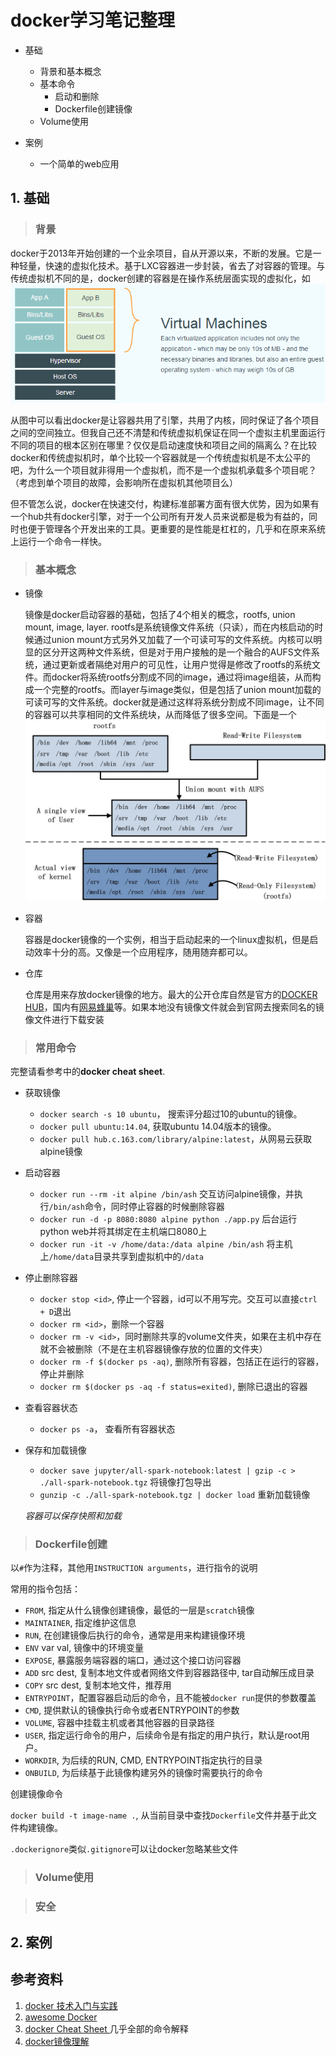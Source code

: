 
# docker学习笔记整理

- 基础
  - 背景和基本概念
  - 基本命令
    - 启动和删除
    - Dockerfile创建镜像
  - Volume使用

- 案例
  - 一个简单的web应用

## 1. 基础

> ### 背景

  docker于2013年开始创建的一个业余项目，自从开源以来，不断的发展。它是一种轻量，快速的虚拟化技术。基于LXC容器进一步封装，省去了对容器的管理。与传统虚拟机不同的是，docker创建的容器是在操作系统层面实现的虚拟化，如![下图示意](./virtualization.png)

  从图中可以看出docker是让容器共用了引擎，共用了内核，同时保证了各个项目之间的空间独立。但我自己还不清楚和传统虚拟机保证在同一个虚拟主机里面运行不同的项目的根本区别在哪里？仅仅是启动速度快和项目之间的隔离么？在比较docker和传统虚拟机时，单个比较一个容器就是一个传统虚拟机是不太公平的吧，为什么一个项目就非得用一个虚拟机，而不是一个虚拟机承载多个项目呢？（考虑到单个项目的故障，会影响所在虚拟机其他项目么）

  但不管怎么说，docker在快速交付，构建标准部署方面有很大优势，因为如果有一个hub共有docker引擎，对于一个公司所有开发人员来说都是极为有益的，同时也便于管理各个开发出来的工具。更重要的是性能是杠杠的，几乎和在原来系统上运行一个命令一样快。

> ### 基本概念

- 镜像

  镜像是docker启动容器的基础，包括了4个相关的概念，rootfs, union mount, image, layer. rootfs是系统镜像文件系统（只读），而在内核启动的时候通过union mount方式另外又加载了一个可读可写的文件系统。内核可以明显的区分开这两种文件系统，但是对于用户接触的是一个融合的AUFS文件系统，通过更新或者隔绝对用户的可见性，让用户觉得是修改了rootfs的系统文件。而docker将系统rootfs分割成不同的image，通过将image组装，从而构成一个完整的rootfs。而layer与image类似，但是包括了union mount加载的可读可写的文件系统。docker就是通过这样将系统分割成不同image，让不同的容器可以共享相同的文件系统块，从而降低了很多空间。下面是一个![图例解释](./docker_image.jpg)

- 容器

  容器是docker镜像的一个实例，相当于启动起来的一个linux虚拟机，但是启动效率十分的高。又像是一个应用程序，随用随弃都可以。

- 仓库

  仓库是用来存放docker镜像的地方。最大的公开仓库自然是官方的[DOCKER HUB][5]，国内有[网易蜂巢][6]等。如果本地没有镜像文件就会到官网去搜索同名的镜像文件进行下载安装

> ### 常用命令

完整请看参考中的**docker cheat sheet**.

- 获取镜像

  - `docker search -s 10 ubuntu`， 搜索评分超过10的ubuntu的镜像。
  - `docker pull ubuntu:14.04`, 获取ubuntu 14.04版本的镜像。
  - `docker pull hub.c.163.com/library/alpine:latest`，从网易云获取alpine镜像

- 启动容器

  - `docker run --rm -it alpine /bin/ash` 交互访问alpine镜像，并执行`/bin/ash`命令，同时停止容器的时候删除容器
  - `docker run -d -p 8080:8080 alpine python ./app.py` 后台运行python web并将其绑定在主机端口8080上
  - `docker run -it -v /home/data:/data alpine /bin/ash` 将主机上`/home/data`目录共享到虚拟机中的`/data`

- 停止删除容器

  - `docker stop <id>`, 停止一个容器，id可以不用写完。交互可以直接`ctrl + D`退出
  - `docker rm <id>`，删除一个容器
  - `docker rm -v <id>`，同时删除共享的volume文件夹，如果在主机中存在就不会被删除（不是在主机容器镜像存放的位置的文件夹）
  - `docker rm -f $(docker ps -aq)`, 删除所有容器，包括正在运行的容器，停止并删除
  - `docker rm $(docker ps -aq -f status=exited)`, 删除已退出的容器

- 查看容器状态

  - `docker ps -a`， 查看所有容器状态

- 保存和加载镜像

  - `docker save jupyter/all-spark-notebook:latest | gzip -c > ./all-spark-notebook.tgz` 将镜像打包导出
  - `gunzip -c ./all-spark-notebook.tgz | docker load` 重新加载镜像

  *容器可以保存快照和加载*

> ### Dockerfile创建

以`#`作为注释，其他用`INSTRUCTION arguments`，进行指令的说明

常用的指令包括：

- `FROM`, 指定从什么镜像创建镜像，最低的一层是`scratch`镜像
- `MAINTAINER`, 指定维护这信息
- `RUN`, 在创建镜像后执行的命令，通常是用来构建镜像环境
- `ENV` var val, 镜像中的环境变量
- `EXPOSE`, 暴露服务端容器的端口，通过这个接口访问容器
- `ADD` src dest, 复制本地文件或者网络文件到容器路径中, tar自动解压成目录
- `COPY` src dest, 复制本地文件，推荐用
- `ENTRYPOINT`，配置容器启动后的命令，且不能被`docker run`提供的参数覆盖
- `CMD`, 提供默认的镜像执行命令或者ENTRYPOINT的参数
- `VOLUME`, 容器中挂载主机或者其他容器的目录路径
- `USER`, 指定运行命令的用户，后续命令是有指定的用户执行，默认是root用户。
- `WORKDIR`, 为后续的RUN, CMD, ENTRYPOINT指定执行的目录
- `ONBUILD`, 为后续基于此镜像构建另外的镜像时需要执行的命令

创建镜像命令

`docker build -t image-name .`, 从当前目录中查找`Dockerfile`文件并基于此文件构建镜像。

`.dockerignore`类似`.gitignore`可以让docker忽略某些文件

> ### Volume使用



> ### 安全

## 2. 案例

## 参考资料

1. [ docker 技术入门与实践 ][1]
2. [ awesome Docker ][2]
3. [ docker Cheat Sheet ][3]几乎全部的命令解释
4. [docker镜像理解][ 4 ]

[1]: https://www.gitbook.com/book/yeasy/docker_practice/details
[2]: https://github.com/veggiemonk/awesome-docker/
[3]: https://github.com/wsargent/docker-cheat-sheet
[4]: http://www.infoq.com/cn/articles/docker-source-code-analysis-part9
[5]: https://hub.docker.com/
[6]: https://c.163.com/hub#/m/home/
